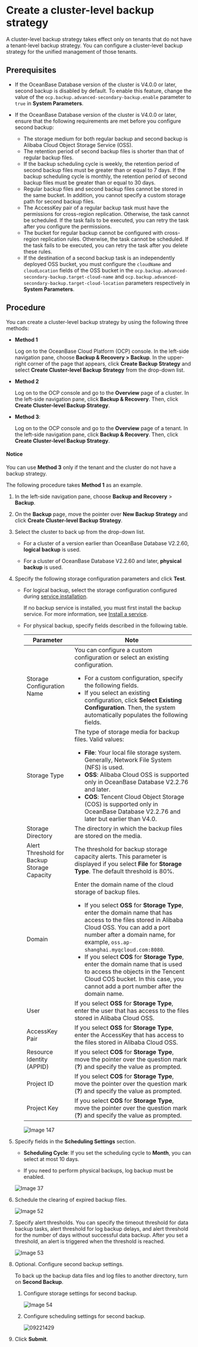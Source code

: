 # Create a cluster-level backup strategy

A cluster-level backup strategy takes effect only on tenants that do not have a tenant-level backup strategy. You can configure a cluster-level backup strategy for the unified management of those tenants.

## Prerequisites

* If the OceanBase Database version of the cluster is V4.0.0 or later, second backup is disabled by default. To enable this feature, change the value of the `ocp.backup.advanced-secondary-backup.enable` parameter to `true` in **System Parameters**.

* If the OceanBase Database version of the cluster is V4.0.0 or later, ensure that the following requirements are met before you configure second backup:

  * The storage medium for both regular backup and second backup is Alibaba Cloud Object Storage Service (OSS).
  * The retention period of second backup files is shorter than that of regular backup files.
  * If the backup scheduling cycle is weekly, the retention period of second backup files must be greater than or equal to 7 days. If the backup scheduling cycle is monthly, the retention period of second backup files must be greater than or equal to 30 days.
  * Regular backup files and second backup files cannot be stored in the same bucket. In addition, you cannot specify a custom storage path for second backup files.
  * The AccessKey pair of a regular backup task must have the permissions for cross-region replication. Otherwise, the task cannot be scheduled. If the task fails to be executed, you can retry the task after you configure the permissions.
  * The bucket for regular backup cannot be configured with cross-region replication rules. Otherwise, the task cannot be scheduled. If the task fails to be executed, you can retry the task after you delete these rules.
  * If the destination of a second backup task is an independently deployed OSS bucket, you must configure the `cloudName` and `cloudLocation` fields of the OSS bucket in the `ocp.backup.advanced-secondary-backup.target-cloud-name` and `ocp.backup.advanced-secondary-backup.target-cloud-location` parameters respectively in **System Parameters**.

## Procedure

You can create a cluster-level backup strategy by using the following three methods:

* **Method 1**

   Log on to the OceanBase Cloud Platform (OCP) console. In the left-side navigation pane, choose **Backup & Recovery > Backup**. In the upper-right corner of the page that appears, click **Create Backup Strategy** and select **Create Cluster-level Backup Strategy** from the drop-down list.

* **Method 2**

   Log on to the OCP console and go to the **Overview** page of a cluster. In the left-side navigation pane, click **Backup & Recovery**. Then, click **Create Cluster-level Backup Strategy**.

* **Method 3**:

   Log on to the OCP console and go to the **Overview** page of a tenant. In the left-side navigation pane, click **Backup & Recovery**. Then, click **Create Cluster-level Backup Strategy**.

<main id="notice" type='explain'>
<h4>Notice</h4>
<p>You can use <b>Method 3</b> only if the tenant and the cluster do not have a backup strategy. </p>
</main>

The following procedure takes **Method 1** as an example.

1. In the left-side navigation pane, choose **Backup and Recovery** \> **Backup**.

2. On the **Backup** page, move the pointer over **New Backup Strategy** and click **Create Cluster-level Backup Strategy**.

3. Select the cluster to back up from the drop-down list.

   * For a cluster of a version earlier than OceanBase Database V2.2.60, **logical backup** is used.

   * For a cluster of OceanBase Database V2.2.60 and later, **physical backup** is used.

4. Specify the following storage configuration parameters and click **Test**.

   * For logical backup, select the storage configuration configured during [service installation](../../1000.manage-backup-and-recovery-service/200.installation-services.md).

      If no backup service is installed, you must first install the backup service. For more information, see [Install a service](../../1000.manage-backup-and-recovery-service/200.installation-services.md).

   * For physical backup, specify fields described in the following table.

      | Parameter | Note |
      |-----|---|
      | Storage Configuration Name | You can configure a custom configuration or select an existing configuration.  <ul><li>For a custom configuration, specify the following fields. </li><li> If you select an existing configuration, click **Select Existing Configuration**. Then, the system automatically populates the following fields. </li></ul> |
      | Storage Type | The type of storage media for backup files. Valid values: <ul><li>**File**: Your local file storage system. Generally, Network File System (NFS) is used. </li><li> **OSS**: Alibaba Cloud OSS is supported only in OceanBase Database V2.2.76 and later.    </li><li> **COS**: Tencent Cloud Object Storage (COS) is supported only in OceanBase Database V2.2.76 and later but earlier than V4.0.  </li></ul> |
      | Storage Directory | The directory in which the backup files are stored on the media.  |
      | Alert Threshold for Backup Storage Capacity | The threshold for backup storage capacity alerts. This parameter is displayed if you select **File** for **Storage Type**. The default threshold is 80%.  |
      | Domain | Enter the domain name of the cloud storage of backup files. <ul><li>If you select **OSS** for **Storage Type**, enter the domain name that has access to the files stored in Alibaba Cloud OSS. You can add a port number after a domain name, for example, `oss.ap-shanghai.myqcloud.com:8080`. </li><li> If you select **COS** for **Storage Type**, enter the domain name that is used to access the objects in the Tencent Cloud COS bucket. In this case, you cannot add a port number after the domain name. </li></ul> |
      | User | If you select **OSS** for **Storage Type**, enter the user that has access to the files stored in Alibaba Cloud OSS.  |
      | AccessKey Pair | If you select **OSS** for **Storage Type**, enter the AccessKey that has access to the files stored in Alibaba Cloud OSS.  |
      | Resource Identity (APPID) | If you select **COS** for **Storage Type**, move the pointer over the question mark (**?**)  and specify the value as prompted.  |
      | Project ID | If you select **COS** for **Storage Type**, move the pointer over the question mark (**?**)  and specify the value as prompted.  |
      | Project Key | If you select **COS** for **Storage Type**, move the pointer over the question mark (**?**)  and specify the value as prompted.  |

      ![Image 147](https://obbusiness-private.oss-cn-shanghai.aliyuncs.com/doc/img/ocp/401/%E9%9B%86%E7%BE%A4%E7%BA%A7%E5%AD%98%E5%82%A8%E9%85%8D%E7%BD%AE.png)

5. Specify fields in the **Scheduling Settings** section.

   * **Scheduling Cycle**: If you set the scheduling cycle to **Month**, you can select at most 10 days.

   * If you need to perform physical backups, log backup must be enabled.

   ![Image 37](https://obbusiness-private.oss-cn-shanghai.aliyuncs.com/doc/img/ocp/401/%E9%9B%86%E7%BE%A4%E7%BA%A7%E8%B0%83%E5%BA%A6%E9%85%8D%E7%BD%AE.png)

6. Schedule the clearing of expired backup files.

   ![Image 52](https://obbusiness-private.oss-cn-shanghai.aliyuncs.com/doc/img/ocp/401/%E9%9B%86%E7%BE%A4%E7%BA%A7%E8%BF%87%E6%9C%9F%E6%B8%85%E7%90%86.png)

7. Specify alert thresholds. You can specify the timeout threshold for data backup tasks, alert threshold for log backup delays, and alert threshold for the number of days without successful data backup. After you set a threshold, an alert is triggered when the threshold is reached.

   ![Image 53](https://obbusiness-private.oss-cn-shanghai.aliyuncs.com/doc/img/ocp/403-cn/%E6%8A%A5%E8%AD%A6%E9%98%88%E5%80%BC%E9%85%8D%E7%BD%AE1.png)

8. Optional. Configure second backup settings.

   To back up the backup data files and log files to another directory, turn on **Second Backup**.

   1. Configure storage settings for second backup.

      ![Image 54](https://obbusiness-private.oss-cn-shanghai.aliyuncs.com/doc/img/ocp/410/%E4%BA%8C%E6%AC%A1%E5%A4%87%E4%BB%BD%E8%B0%83%E5%BA%A6%E9%85%8D%E7%BD%AE-1.png)

   2. Configure scheduling settings for second backup.

      ![09221429](https://obbusiness-private.oss-cn-shanghai.aliyuncs.com/doc/img/ocp/410/%E4%BA%8C%E6%AC%A1%E5%A4%87%E4%BB%BD%E8%B0%83%E5%BA%A6%E9%85%8D%E7%BD%AE.png)

9. Click **Submit**.
